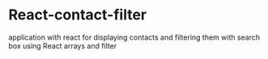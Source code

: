 # React-contact-filter
application with react for displaying contacts and filtering them with search box
using React arrays and filter
